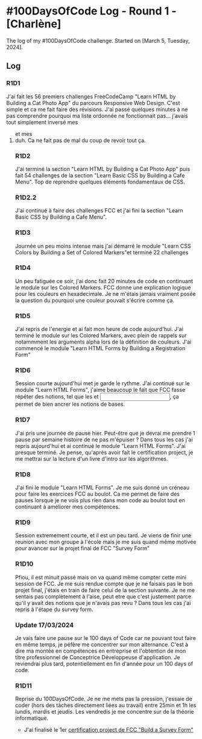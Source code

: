 # #100DaysOfCode Log - Round 1 - [Charlène]

The log of my #100DaysOfCode challenge. Started on [March 5, Tuesday, 2024].

## Log

### R1D1 
J'ai fait les 56 premiers challenges FreeCodeCamp "Learn HTML by Building a Cat Photo App" du parcours Responsive Web Design.
C'est simple et ca me fait faire des révisions. J'ai passé quelques minutes à ne pas comprendre pourquoi ma liste ordonnée ne fonctionnait pas... j'avais tout simplement inversé mes <ol> et mes <li> duh. Ca ne fait pas de mal du coup de revoir tout ça.

### R1D2
J'ai terminé la section "Learn HTML by Building a Cat Photo App" puis fait 54 challenges de la section "Learn Basic CSS by Building a Cafe Menu".
Top de reprendre quelques éléments fondamentaux de CSS.  

### R1D2.2
J'ai continué à faire des challenges FCC et j'ai fini la section "Learn Basic CSS by Building a Cafe Menu".

### R1D3
Journée un peu moins intense mais j'ai démarré le module "Learn CSS Colors by Building a Set of Colored Markers"et terminé 22 challenges 

### R1D4
Un peu fatiguée ce soir, j'ai donc fait 20 minutes de code en continuant le module sur les Colored Markers. FCC donne une explication logique pour les couleurs en hexadecimale. Je ne m'étais jamais vraiment posée la question du pourquoi une couleur pouvait s'écrire comme ça. 

### R1D5
J'ai repris de l'energie et ai fait mon heure de code aujourd'hui. J'ai terminé le module sur les Colored Markers, avec plein de rappels sur notammment les arguments alpha lors de la définition de couleurs. J'ai commencé le module "Learn HTML Forms by Building a Registration Form"

### R1D6
Session courte aujourd'hui met je garde le rythme. J'ai continué sur le module "Learn HTML Forms", j'aime beaucoup le fait que FCC fasse répéter des notions, tel que les <label> et <input>, ça permet de bien ancrer les notions de bases.

### R1D7
J'ai pris une journée de pause hier. Peut-être que je devrai me prendre 1 pause par semaine histoire de ne pas m'épuiser ?
Dans tous les cas j'ai repris aujourd'hui et ai continué le module "Learn HTML Forms". J'ai presque terminé. Je pense, qu'après avoir fait le certification project, je me mettrai sur la lecture d'un livre d'intro sur les algorithmes. 

### R1D8
J'ai fini le module "Learn HTML Forms". Je me suis donné un créneau pour faire les exercices FCC au boulot. Ca me permet de faire des pauses lorsque je ne vois plus rien dans mon code au boulot tout en continuant à améliorer mes compétences. 

### R1D9
Session extremement courte, et il est un peu tard. Je viens de finir une reunion avec mon groupe à l'école mais je me suis quand même motivée pour avancer sur le projet final de FCC "Survey Form"

### R1D10
Pfiou, il est minuit passé mais on va quand même compter cette mini session de FCC. Je me suis rendue compte que je ne faisais pas le bon projet final, j'étais en train de faire celui de la section suivante. Je ne me sentais pas complètement à l'aise, peut etre que c'est justement parce qu'il y avait des notions que je n'avais pas revu ? Dans tous les cas j'ai repris à l'étape du survey form. 

### Update 17/03/2024
Je vais faire une pause sur le 100 days of Code car ne pouvant tout faire en même temps, je péfère me concentrer sur mon alternance. C'est à dire ma montée en compétences en entreprise et l'obtention de mon titre professionnel de Conceptrice Développeuse d'application. Je reviendrai plus tard, potentiellement en fin d'année pour un 100 days of code.

### R1D11
Reprise du 100DaysOfCode. Je ne me mets pas la pression, j'essaie de coder (hors des tâches directement liées au travail) entre 25min et 1h les lundis, mardis et jeudis. Les vendredis je me concentre sur de la théorie informatique.
+ J'ai finalisé le 1er [certification project de FCC "Build a Survey Form"](/FCC_projects/build-a-survey-form.txt)
